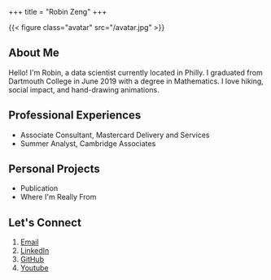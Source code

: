 +++
title = "Robin Zeng"
+++

{{< figure class="avatar" src="/avatar.jpg" >}}

## About Me

Hello! I'm Robin, a data scientist currently located in Philly. I graduated from Dartmouth College in June 2019 with a degree in Mathematics. I love hiking, social impact, and hand-drawing animations. 

## Professional Experiences

* Associate Consultant, Mastercard Delivery and Services
* Summer Analyst, Cambridge Associates

## Personal Projects

* Publication
* Where I'm Really From

## Let's Connect

1. [Email](mailto:robinzeng1@gmail.com)
2. [LinkedIn](https://www.linkedin.com/in/robinzeng1/)
3. [GitHub](https://github.com/robinzng)
4. [Youtube](#)

